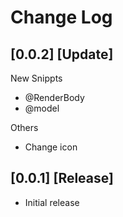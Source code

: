 # Change Log

## [0.0.2] [Update]
New Snippts
- @RenderBody
- @model

Others
- Change icon

## [0.0.1] [Release]

- Initial release